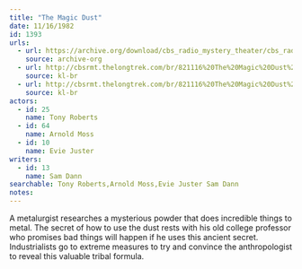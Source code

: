 ```yaml
---
title: "The Magic Dust"
date: 11/16/1982
id: 1393
urls: 
  - url: https://archive.org/download/cbs_radio_mystery_theater/cbs_radio_mystery_theater-1351-1399.zip/cbs_radio_mystery_theater-1351-1399%2Fcbsrmt_1393_magic_dust.mp3
    source: archive-org
  - url: http://cbsrmt.thelongtrek.com/br/821116%20The%20Magic%20Dust%20-%20WBBM.mp3
    source: kl-br
  - url: http://cbsrmt.thelongtrek.com/br/821116%20The%20Magic%20Dust%20-%20WBBM.mp3
    source: kl-br
actors:  
  - id: 25
    name: Tony Roberts  
  - id: 64
    name: Arnold Moss  
  - id: 10
    name: Evie Juster
writers:  
  - id: 13
    name: Sam Dann
searchable: Tony Roberts,Arnold Moss,Evie Juster Sam Dann
notes:  
---
```

A metalurgist researches a mysterious powder that does incredible things to metal. The secret of how to use the dust rests with his old college professor who promises bad things will happen if he uses this ancient secret. Industrialists go to extreme measures to try and convince the anthropologist to reveal this valuable tribal formula.